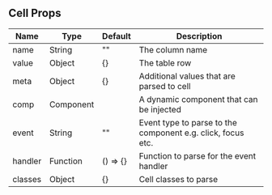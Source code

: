 ## Cell Props
| Name | Type | Default | Description  
| --- | --- | --- | --- |
| name | String | "" | The column name |
| value | Object | {} | The table row |
| meta | Object | {} | Additional values that are parsed to cell |
| comp | Component |  | A dynamic component that can be injected |
| event | String | "" | Event type to parse to the component e.g. click, focus etc. |
| handler | Function | () => {} | Function to parse for the event handler |
| classes | Object | {} | Cell classes to parse |